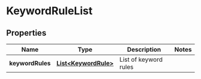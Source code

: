 
# KeywordRuleList

## Properties
Name | Type | Description | Notes
------------ | ------------- | ------------- | -------------
**keywordRules** | [**List&lt;KeywordRule&gt;**](KeywordRule.md) | List of keyword rules | 



